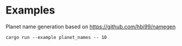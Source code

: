 # Examples

Planet name generation based on https://github.com/hbi99/namegen

`cargo run --example planet_names -- 10`
